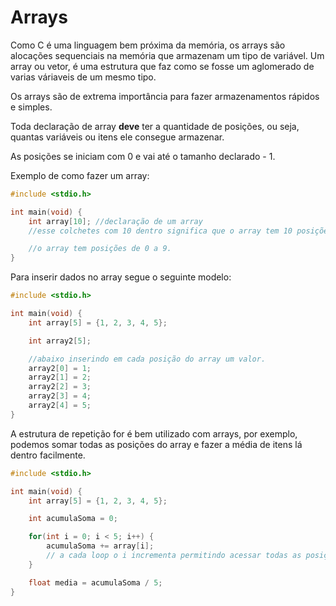 # Arrays

Como C é uma linguagem bem próxima da memória, os arrays são alocações sequenciais na memória que armazenam um tipo de variável. Um array ou vetor, é uma estrutura que faz como se fosse um aglomerado de varias váriaveis de um mesmo tipo.

Os arrays são de extrema importância para fazer armazenamentos rápidos e simples.

Toda declaração de array **deve** ter a quantidade de posições, ou seja, quantas variáveis ou itens ele consegue armazenar.

As posições se iniciam com 0 e vai até o tamanho declarado - 1.

Exemplo de como fazer um array:

```c
#include <stdio.h>

int main(void) { 
    int array[10]; //declaração de um array
    //esse colchetes com 10 dentro significa que o array tem 10 posições.

    //o array tem posições de 0 a 9.
}
```

Para inserir dados no array segue o seguinte modelo:

```c
#include <stdio.h>

int main(void) {
    int array[5] = {1, 2, 3, 4, 5};

    int array2[5];

    //abaixo inserindo em cada posição do array um valor.
    array2[0] = 1;
    array2[1] = 2;
    array2[2] = 3;
    array2[3] = 4;
    array2[4] = 5;
}
```

A estrutura de repetição for é bem utilizado com arrays, por exemplo, podemos somar todas as posições do array e fazer a média de itens lá dentro facilmente.

```c
#include <stdio.h>

int main(void) {
    int array[5] = {1, 2, 3, 4, 5};

    int acumulaSoma = 0;

    for(int i = 0; i < 5; i++) {
        acumulaSoma += array[i];
        // a cada loop o i incrementa permitindo acessar todas as posições do array.
    }

    float media = acumulaSoma / 5;
}
